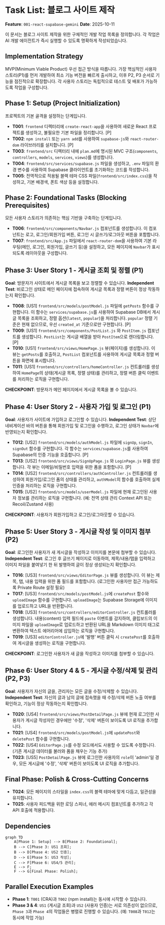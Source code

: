 # Task List: 블로그 사이트 제작

**Feature**: `001-react-supabase-gemini`
**Date**: 2025-10-11

이 문서는 블로그 사이트 제작을 위한 구체적인 개발 작업 목록을 정의합니다. 각 작업은 AI 개발 에이전트가 즉시 실행할 수 있도록 명확하게 작성되었습니다.

## Implementation Strategy

MVP(Minimum Viable Product) 우선 접근 방식을 따릅니다. 가장 핵심적인 사용자 스토리(P1)를 먼저 개발하여 최소 기능 버전을 빠르게 출시하고, 이후 P2, P3 순서로 기능을 점진적으로 확장합니다. 각 사용자 스토리는 독립적으로 테스트 및 배포가 가능하도록 작업을 구성합니다.

## Phase 1: Setup (Project Initialization)

프로젝트의 기본 골격을 설정하는 단계입니다.

- **T001**: `frontend` 디렉터리에 `create-react-app`을 사용하여 새로운 React 프로젝트를 생성하고, 불필요한 기본 파일을 정리합니다. [P]
- **T002**: `npm install` 또는 `yarn add`를 사용하여 `supabase-js`와 `react-router-dom` 라이브러리를 설치합니다. [P]
- **T003**: `frontend/src` 디렉터리 내에 `plan.md`에 명시된 MVC 구조(`components`, `controllers`, `models`, `services`, `views`)를 생성합니다.
- **T004**: `frontend/src/services/supabase.js` 파일을 생성하고, `.env` 파일의 환경 변수를 사용하여 Supabase 클라이언트를 초기화하는 코드를 작성합니다.
- **T005**: 전역적으로 적용될 블랙 테마 CSS 파일(`frontend/src/index.css`)을 작성하고, 기본 배경색, 폰트 색상 등을 설정합니다.

## Phase 2: Foundational Tasks (Blocking Prerequisites)

모든 사용자 스토리가 의존하는 핵심 기반을 구축하는 단계입니다.

- **T006**: `frontend/src/components/Navbar.js` 컴포넌트를 생성합니다. 이 컴포넌트는 로고, 로그인/회원가입 버튼, 로그인 시 글쓰기/로그아웃 버튼을 포함합니다.
- **T007**: `frontend/src/App.js` 파일에서 `react-router-dom`을 사용하여 기본 라우팅(메인, 로그인, 회원가입, 글쓰기 등)을 설정하고, 모든 페이지에 `Navbar`가 표시되도록 레이아웃을 구성합니다.

## Phase 3: User Story 1 - 게시글 조회 및 정렬 (P1)

**Goal**: 방문자가 사이트에서 게시글 목록을 보고 정렬할 수 있습니다.
**Independent Test**: 비로그인 상태로 메인 페이지에 접속하여 게시글 목록과 정렬 버튼이 정상 작동하는지 확인합니다.

- **T008**: [US1] `frontend/src/models/postModel.js` 파일에 `getPosts` 함수를 구현합니다. 이 함수는 `services/supabase.js`를 사용하여 Supabase DB에서 게시글 목록을 조회하고, 정렬 옵션(`latest`, `popular`)을 처리합니다. `popular` 정렬 기준은 현재 없으므로, 우선 `created_at` 기준으로만 구현합니다. [P]
- **T009**: [US1] `frontend/src/components/PostList.js` 와 `PostItem.js` 컴포넌트를 생성합니다. `PostList`는 게시글 배열을 받아 `PostItem`으로 렌더링합니다. [P]
- **T010**: [US1] `frontend/src/views/HomePage.js` 뷰(페이지)를 생성합니다. 이 뷰는 `getPosts`를 호출하고, `PostList` 컴포넌트를 사용하여 게시글 목록과 정렬 버튼을 화면에 표시합니다.
- **T011**: [US1] `frontend/src/controllers/homeController.js` 컨트롤러를 생성하여 `HomePage`의 상태(게시글 목록, 정렬 상태)를 관리하고, 정렬 버튼 클릭 이벤트를 처리하는 로직을 구현합니다.

**CHECKPOINT**: 방문자가 메인 페이지에서 게시글 목록을 볼 수 있습니다.

## Phase 4: User Story 2 - 사용자 가입 및 로그인 (P1)

**Goal**: 사용자가 사이트에 가입하고 로그인할 수 있습니다.
**Independent Test**: 상단 네비게이션 바의 버튼을 통해 회원가입 및 로그인을 수행하고, 로그인 상태가 `Navbar`에 반영되는지 확인합니다.

- **T012**: [US2] `frontend/src/models/authModel.js` 파일에 `signUp`, `signIn`, `signOut` 함수를 구현합니다. 각 함수는 `services/supabase.js`를 사용하여 Supabase의 인증 기능을 호출합니다. [P]
- **T013**: [US2] `frontend/src/views/SignUpPage.js` 와 `LoginPage.js` 뷰를 생성합니다. 각 뷰는 이메일/비밀번호 입력을 위한 폼을 포함합니다. [P]
- **T014**: [US2] `frontend/src/controllers/authController.js` 컨트롤러를 생성하여 회원가입/로그인 폼의 상태를 관리하고, `authModel`의 함수를 호출하여 실제 인증을 처리하는 로직을 구현합니다.
- **T015**: [US2] `frontend/src/models/userModel.js` 파일에 현재 로그인된 사용자 정보를 관리하는 로직을 구현합니다. (예: 전역 상태 관리 Context API 또는 Recoil/Zustand 사용)

**CHECKPOINT**: 사용자가 회원가입하고 로그인/로그아웃할 수 있습니다.

## Phase 5: User Story 3 - 게시글 작성 및 이미지 첨부 (P2)

**Goal**: 로그인한 사용자가 새 게시글을 작성하고 이미지를 본문에 첨부할 수 있습니다.
**Independent Test**: 로그인 후 글쓰기 페이지로 이동하여, 제목/내용/탭을 입력하고 이미지 파일을 붙여넣기 한 뒤 발행하여 글이 정상 생성되는지 확인합니다.

- **T016**: [US3] `frontend/src/views/EditorPage.js` 뷰를 생성합니다. 이 뷰는 제목, 탭, 내용 입력을 위한 폼 필드를 포함합니다. (로그인한 사용자만 접근 가능하도록 Private Route 설정 필요)
- **T017**: [US3] `frontend/src/models/postModel.js`에 `createPost` 함수와 `uploadImage` 함수를 구현합니다. `uploadImage`는 Supabase Storage에 이미지를 업로드하고 URL을 반환합니다.
- **T018**: [US3] `frontend/src/controllers/editorController.js` 컨트롤러를 생성합니다. 내용(content) 입력 필드에 `paste` 이벤트를 감지하여, 클립보드의 이미지 파일을 `uploadImage`로 업로드하고 반환된 URL을 Markdown 이미지 태그로 변환하여 텍스트 에어리어에 삽입하는 로직을 구현합니다.
- **T019**: [US3] `editorController.js`에 '발행' 버튼 클릭 시 `createPost`를 호출하여 게시글을 생성하는 로직을 구현합니다.

**CHECKPOINT**: 로그인한 사용자가 새 글을 작성하고 이미지를 첨부할 수 있습니다.

## Phase 6: User Story 4 & 5 - 게시글 수정/삭제 및 관리 (P2, P3)

**Goal**: 사용자가 자신의 글을, 관리자는 모든 글을 수정/삭제할 수 있습니다.
**Independent Test**: 자신의 글과 남의 글에 접속했을 때 수정/삭제 버튼 노출 여부를 확인하고, 기능이 정상 작동하는지 확인합니다.

- **T020**: [US4] `frontend/src/views/PostDetailPage.js` 뷰에 현재 로그인한 사용자가 게시글 작성자인 경우에만 '수정', '삭제' 버튼이 보이도록 UI 로직을 추가합니다.
- **T021**: [US4] `frontend/src/models/postModel.js`에 `updatePost`와 `deletePost` 함수를 구현합니다.
- **T022**: [US4] `EditorPage.js`를 수정 모드에서도 사용할 수 있도록 수정합니다. (기존 게시글 데이터를 불러와 폼을 채우는 기능 추가)
- **T023**: [US5] `PostDetailPage.js` 뷰에 로그인한 사용자의 `role`이 'admin'일 경우, 모든 게시글에 '수정', '삭제' 버튼이 보이도록 UI 로직을 추가합니다.

## Final Phase: Polish & Cross-Cutting Concerns

- **T024**: 모든 페이지의 스타일을 `index.css`의 블랙 테마에 맞게 다듬고, 일관성을 유지합니다.
- **T025**: 사용자 피드백을 위한 로딩 스피너, 에러 메시지 컴포넌트를 추가하고 각 API 호출에 적용합니다.

## Dependencies

```mermaid
graph TD
    A[Phase 1: Setup] --> B[Phase 2: Foundational];
    B --> C[Phase 3: US1 조회];
    B --> D[Phase 4: US2 인증];
    D --> E[Phase 5: US3 작성];
    C --> F[Phase 6: US4/5 관리];
    E --> F;
    F --> G[Final Phase: Polish];
```

## Parallel Execution Examples

- **Phase 1**: `T001` (CRA)과 `T002` (npm install)는 동시에 시작할 수 있습니다.
- **Phase 3 & 4**: `US1` (게시글 조회)과 `US2` (사용자 인증)는 서로 의존성이 없으므로, `Phase 3`과 `Phase 4`의 작업들은 병렬로 진행할 수 있습니다. (예: `T008`과 `T012`는 동시에 작업 가능)
